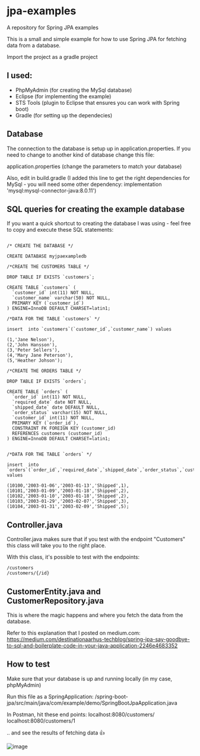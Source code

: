 # jpa-examples
A repository for Spring JPA examples

This is a small and simple example for how to use Spring JPA for fetching data from a database.

Import the project as a gradle project

## I used:

* PhpMyAdmin (for creating the MySql database)
* Eclipse (for implementing the example)
* STS Tools (plugin to Eclipse that ensures you can work with Spring boot)
* Gradle (for setting up the dependecies)

## Database

The connection to the database is setup up in application.properties.
If you need to change to another kind of database change this file:

application.properties (change the parameters to match your database)

Also, edit in build.gradle (I added this line to get the right dependencies for MySql - you will need some other dependency: implementation 'mysql:mysql-connector-java:8.0.11')

## SQL queries for creating the example database

If you want a quick shortcut to creating the database I was using - feel free to copy and execute these SQL statements:

```

/* CREATE THE DATABASE */

CREATE DATABASE myjpaexampledb

/*CREATE THE CUSTOMERS TABLE */

DROP TABLE IF EXISTS `customers`;

CREATE TABLE `customers` (
  `customer_id` int(11) NOT NULL,
  `customer_name` varchar(50) NOT NULL,
  PRIMARY KEY (`customer_id`)
) ENGINE=InnoDB DEFAULT CHARSET=latin1;

/*DATA FOR THE TABLE `customers` */

insert  into `customers`(`customer_id`,`customer_name`) values 

(1,'Jane Nelson'),
(2,'John Hansson'),
(3,'Peter Sellers'),
(4,'Mary Jane Peterson'),
(5,'Heather Johson');

/*CREATE THE ORDERS TABLE */

DROP TABLE IF EXISTS `orders`;

CREATE TABLE `orders` (
  `order_id` int(11) NOT NULL,
  `required_date` date NOT NULL,
  `shipped_date` date DEFAULT NULL,
  `order_status` varchar(15) NOT NULL,
  `customer_id` int(11) NOT NULL,
  PRIMARY KEY (`order_id`),
  CONSTRAINT FK FOREIGN KEY (customer_id)
  REFERENCES customers (customer_id)
) ENGINE=InnoDB DEFAULT CHARSET=latin1;


/*DATA FOR THE TABLE `orders` */

insert  into `orders`(`order_id`,`required_date`,`shipped_date`,`order_status`,`customer_id`) values 

(10100,'2003-01-06','2003-01-13','Shipped',1),
(10101,'2003-01-09','2003-01-18','Shipped',2),
(10102,'2003-01-10','2003-01-18','Shipped',2),
(10103,'2003-01-29','2003-02-07','Shipped',3),
(10104,'2003-01-31','2003-02-09','Shipped',5);

```

## Controller.java

Controller.java makes sure that if you test with the endpoint "Customers" this class will take you to the right place.

With this class, it's possible to test with the endpoints:

```
/customers 
/customers/{/id}
```

## CustomerEntity.java and CustomerRepository.java

This is where the magic happens and where you fetch the data from the database.

Refer to this explanation that I posted on medium.com:
https://medium.com/destinationaarhus-techblog/spring-jpa-say-goodbye-to-sql-and-boilerplate-code-in-your-java-application-2246e4683352

## How to test

Make sure that your database is up and running locally (in my case, phpMyAdmin)

Run this file as a SpringApplication: /spring-boot-jpa/src/main/java/com/example/demo/SpringBootJpaApplication.java

In Postman, hit these end points: 
localhost:8080/customers/
localhost:8080/customers/1

.. and see the results of fetching data :+1:

 
![image](https://user-images.githubusercontent.com/45855658/114501097-9b6aec00-9c29-11eb-9292-b3e74874143c.png)
